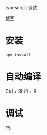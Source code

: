 


typescript 调试

[博客](http://www.jianshu.com/p/b7b138cde046)
# 安装
``` 
npm install
```
# 自动编译
Ctrl + Shift + B
# 调试
F5 